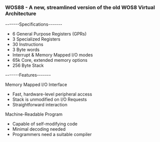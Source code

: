 ### WOS88 - A new, streamlined version of the old WOS8 Virtual Architecture


-------Specifications-------
- 6 General Purpose Registers (GPRs)
- 3 Specialized Registers
- 30 Instructions
- 3 Byte words
- Interrupt & Memory Mapped I/O modes
- 65k Core, extended memory options
- 256 Byte Stack

-------Features-------

Memory Mapped I/O Interface
- Fast, hardware-level peripheral access
- Stack is unmodified on I/O Requests
- Straightforward interaction
  
Machine-Readable Program
- Capable of self-modifying code
- Minimal decoding needed
- Programmers need a suitable compiler
